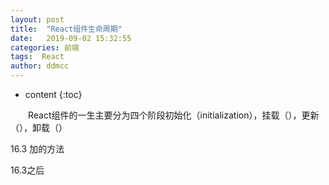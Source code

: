 ```yaml
---
layout: post
title:  "React组件生命周期"
date:   2019-09-02 15:32:55
categories: 前端
tags:  React
author: ddmcc
---
```


* content
{:toc}



 　　React组件的一生主要分为四个阶段初始化（initialization），挂载（），更新（），卸载（）



16.3 加的方法


16.3之后